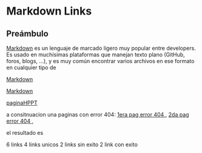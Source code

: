 # Markdown Links

## Preámbulo

[Markdown](https://es.wikipedia.org/wiki/Markdown) es un lenguaje de marcado
ligero muy popular entre developers. Es usado en muchísimas plataformas que
manejan texto plano (GitHub, foros, blogs, ...), y es muy común
encontrar varios archivos en ese formato en cualquier tipo de 

[Markdown](https://es.wikipedia.org/wiki/Markdown)


[Markdown](https://es.wikipedia.org/wiki/Markdown)


[paginaHPPT](https://nodejs.org/docs/latest/api/http.html#http_response_statuscode)

 a consitnuacion una paginas con error 404:
 [1era pag error 404 ](https://www.ecured.cu/Jack_Calvo), [2da pag error 404 ](https://www.ecured.cu/Supertorneo_de_ajedrez_de_Noruega),


el resultado es 

6 links
4 links unicos
2 links sin exito
2 link con exito
